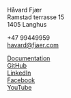 Håvard Fjær  
Ramstad terrasse 15  
1405 Langhus

+47 99449959  
[havard@fjaer.com](mailto:havard@fjaer.com)  

[Documentation](https://docs.fjær.no)  
[GitHub](https://github.com/havard-fjaer)  
[LinkedIn](https://www.linkedin.com/in/havardfjaer)  
[Facebook](https://www.facebook.com/havard.fjaer)  
[YouTube](https://www.youtube.com/user/havardfjaer)  
